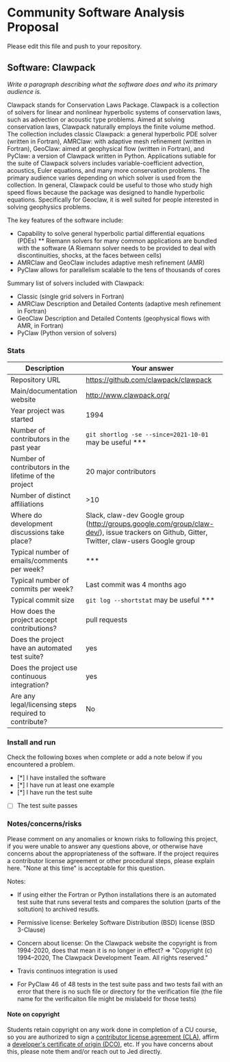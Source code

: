 # Community Software Analysis Proposal
Please edit this file and push to your repository.

## Software: Clawpack

*Write a paragraph describing what the software does and who its
primary audience is.*

Clawpack stands for Conservation Laws Package. Clawpack is a collection of solvers for linear and nonlinear hyperbolic systems of conservation laws, such as advection or acoustic type problems. Aimed at solving conservation laws, Clawpack naturally employs the finite volume method. The collection includes classic Clawpack: a general hyperbolic PDE solver (written in Fortran), AMRClaw: with adaptive mesh refinement (written in Fortran), GeoClaw: aimed at geophysical flow (written in Fortran), and PyClaw: a version of Clawpack written in Python. Applications sutiable for the suite of Clawpack solvers includes variable-coefficient advection, acoustics, Euler equations, and many more conservation problems. The primary audience varies depending on which solver is used from the collection. In general, Clawpack could be useful to those who study high speed flows because the package was designed to handle hyperbolic equations. Specifically for Geoclaw, it is well suited for people interested in solving geophysics problems.

The key features of the software include: 
* Capability to solve general hyperbolic partial differential equations (PDEs)
** Riemann solvers for many common applications are bundled with the software (A Riemann solver needs to be provided to deal with discontinuities, shocks, at the faces between cells)
* AMRClaw and GeoClaw includes adaptive mesh refinement (AMR)
* PyClaw allows for parallelism scalable to the tens of thousands of cores

Summary list of solvers included with Clawpack:
* Classic (single grid solvers in Fortran)
* AMRClaw Description and Detailed Contents (adaptive mesh refinement in Fortran)
* GeoClaw Description and Detailed Contents (geophysical flows with AMR, in Fortran)
* PyClaw (Python version of solvers)



### Stats

| Description | Your answer |
|---------|-----------|
| Repository URL |  https://github.com/clawpack/clawpack  |
| Main/documentation website |  http://www.clawpack.org/  |
| Year project was started |  1994  |
| Number of contributors in the past year | `git shortlog -se --since=2021-10-01` may be useful *** |
| Number of contributors in the lifetime of the project | 20 major contributors |
| Number of distinct affiliations | >10 |
| Where do development discussions take place? | Slack, claw-dev Google group (http://groups.google.com/group/claw-dev/), issue trackers on Github, Gitter, Twitter, claw-users Google group |
| Typical number of emails/comments per week? |  *** |
| Typical number of commits per week? | Last commit was 4 months ago |
| Typical commit size | `git log --shortstat` may be useful *** |
| How does the project accept contributions? | pull requests  |
| Does the project have an automated test suite? | yes |
| Does the project use continuous integration? | yes |
| Are any legal/licensing steps required to contribute? | No |

### Install and run

Check the following boxes when complete or add a note below if you
encountered a problem.

- [*] I have installed the software
- [*] I have run at least one example
- [*] I have run the test suite
- [ ] The test suite passes

### Notes/concerns/risks

Please comment on any anomalies or known risks to following this
project, if you were unable to answer any questions above, or
otherwise have concerns about the appropriateness of the software.  If
the project requires a contributor license agreement or other
procedural steps, please explain here.  "None at this time" is
acceptable for this question.

Notes:

* If using either the Fortran or Python installations there is an automated test suite that runs several tests and compares the solution (parts of the soltution) to archived resutls.

* Permissive license: Berkeley Software Distribution (BSD) license (BSD 3-Clause)
* Concern about license: On the Clawpack website the copyright is from 1994-2020, does that mean it is no longer in effect? => "Copyright (c) 1994–2020, The Clawpack Development Team. All rights reserved."

* Travis continuos integration is used 

* For PyClaw 46 of 48 tests in the test suite pass and two tests fail with an error that there is no such file or directory for the verification file (the file name for the verificaiton file might be mislabeld for those tests)

#### Note on copyright
Students retain copyright on any work done in completion of a CU
course, so you are authorized to sign a [contributor license
agreement (CLA)](https://en.wikipedia.org/wiki/Contributor_License_Agreement),
affirm a [developer's certificate of
origin (DCO)](https://en.wikipedia.org/wiki/Developer_Certificate_of_Origin),
etc.  If you have concerns about this, please note them and/or reach
out to Jed directly.
